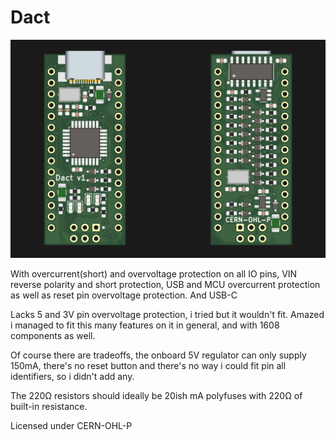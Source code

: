 # Dact


![board](nano.png)

With overcurrent(short) and overvoltage protection on all IO pins, VIN reverse polarity and short protection, USB and MCU overcurrent protection as well as reset pin overvoltage protection. And USB-C

Lacks 5 and 3V pin overvoltage protection, i tried but it wouldn't fit. Amazed i managed to fit this many features on it in general, and with 1608 components as well.

Of course there are tradeoffs, the onboard 5V regulator can only supply 150mA, there's no reset button and there's no way i could fit pin all identifiers, so i didn't add any.

The 220Ω resistors should ideally be 20ish mA polyfuses with 220Ω of built-in resistance.

Licensed under CERN-OHL-P